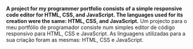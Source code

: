 **A project for my programmer portfolio consists of a simple responsive code editor for HTML, CSS, and JavaScript. The languages used for its creation were the same: HTML, CSS, and JavaScript.**
Um projecto para o meu portfólio de programador consiste num simples editor de código responsivo para HTML, CSS e JavaScript. As linguagens utilizadas para a sua criação foram as mesmas: HTML, CSS e JavaScript.
